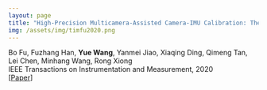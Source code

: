 ```yaml
---
layout: page
title: "High-Precision Multicamera-Assisted Camera-IMU Calibration: Theory and Method"
img: /assets/img/timfu2020.png
---
```

Bo Fu, Fuzhang Han, **Yue Wang**, Yanmei Jiao, Xiaqing Ding, Qimeng Tan, Lei Chen, Minhang Wang, Rong Xiong
<br/>
IEEE Transactions on Instrumentation and Measurement, 2020
<br/>
[[Paper](https://ieeexplore.ieee.org/abstract/document/9324746/)]
<!--[[Video](https://youtu.be/MufkLpkNhhY)]-->
<!--[[Code](https://github.com/ZJU-Robotics-Lab/GEM)]-->
